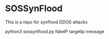# SOSSynFlood
This is a repo for synflood DDOS attacks

python3 sossynflood.py fakeIP targetip message
